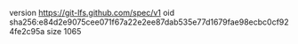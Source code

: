 version https://git-lfs.github.com/spec/v1
oid sha256:e84d2e9075cee071f67a22e2ee87dab535e77d1679fae98ecbc0cf924fe2c95a
size 1065

